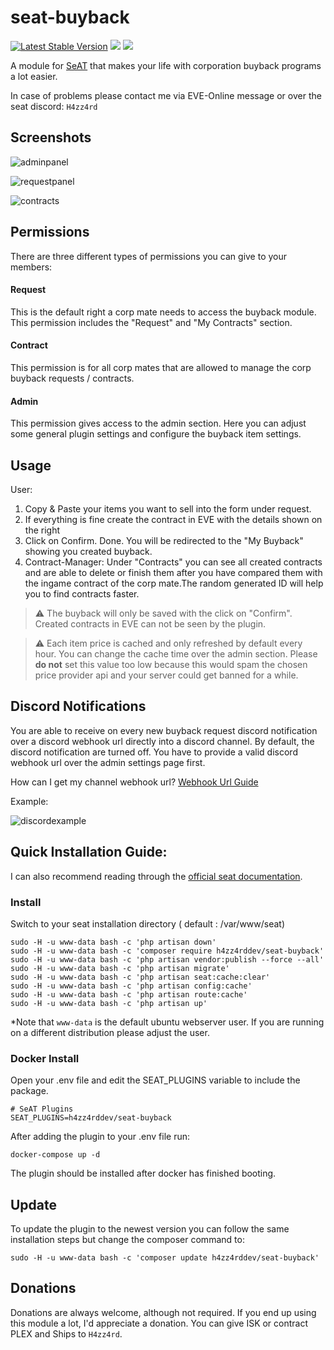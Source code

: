 # seat-buyback
[![Latest Stable Version](http://img.shields.io/packagist/v/h4zz4rddev/seat-buyback.svg?style=flat-square)]()
![](https://img.shields.io/badge/SeAT-4.0.x-blueviolet?style=flat-square)
![](https://img.shields.io/github/license/H4zz4rdDev/seat-buyback?style=flat-square)

A module for [SeAT](https://github.com/eveseat/seat) that makes your life with corporation buyback programs a lot easier.

In case of problems please contact me via EVE-Online message or over the seat discord: `H4zz4rd`

## Screenshots
![adminpanel](https://i.imgur.com/1c3sdA6.png)

![requestpanel](https://i.imgur.com/CC7NtH3.png)

![contracts](https://i.imgur.com/faV829v.png)

## Permissions
There are three different types of permissions you can give to your members:

#### Request
This is the default right a corp mate needs to access the buyback module. This permission includes the "Request" and "My Contracts" section.
#### Contract
This permission is for all corp mates that are allowed to manage the corp buyback requests / contracts. 
#### Admin
This permission gives access to the admin section. Here you can adjust some general plugin settings and configure the buyback item settings.

## Usage

User:
1. Copy & Paste your items you want to sell into the form under request.
2. If everything is fine create the contract in EVE with the details shown on the right
3. Click on Confirm. Done. You will be redirected to the "My Buyback" showing you created buyback.
4. Contract-Manager: Under "Contracts" you can see all created contracts and are able to delete or finish them after you have compared them with the ingame contract of the corp mate.The random generated ID will help you to find contracts faster.

> :warning: The buyback will only be saved with the click on "Confirm". Created contracts in EVE can not be seen by the plugin.

> :warning: Each item price is cached and only refreshed by default every hour. You can change the cache time over the admin section. Please **do not** set this value too low because this would spam the chosen price provider api and your server could get banned for a while.

## Discord Notifications
You are able to receive on every new buyback request discord notification over a discord webhook url directly into a discord channel. By default, the discord notification are turned off. You have to provide a valid discord webhook url over the admin settings page first.

How can I get my channel webhook url?
[Webhook Url Guide](https://support.discord.com/hc/en-us/articles/228383668-Intro-to-Webhooks)

Example:

![discordexample](https://i.imgur.com/Y3BExAi.png)

## Quick Installation Guide:
I can also recommend reading through the [official seat documentation](https://eveseat.github.io/docs/community_packages/).
### Install
Switch to your seat installation directory ( default : /var/www/seat)

```shell
sudo -H -u www-data bash -c 'php artisan down'
sudo -H -u www-data bash -c 'composer require h4zz4rddev/seat-buyback'
sudo -H -u www-data bash -c 'php artisan vendor:publish --force --all'
sudo -H -u www-data bash -c 'php artisan migrate'
sudo -H -u www-data bash -c 'php artisan seat:cache:clear'
sudo -H -u www-data bash -c 'php artisan config:cache'
sudo -H -u www-data bash -c 'php artisan route:cache'
sudo -H -u www-data bash -c 'php artisan up'
```
*Note that `www-data` is the default ubuntu webserver user. If you are running on a different distribution please adjust the user.
### Docker Install
Open your .env file and edit the SEAT_PLUGINS variable to include the package.
```
# SeAT Plugins
SEAT_PLUGINS=h4zz4rddev/seat-buyback
```
After adding the plugin to your .env file run:
```
docker-compose up -d
```
The plugin should be installed after docker has finished booting.

## Update
To update the plugin to the newest version you can follow the same installation steps but change the composer command to:
```shell
sudo -H -u www-data bash -c 'composer update h4zz4rddev/seat-buyback'
```

## Donations
Donations are always welcome, although not required. If you end up using this module a lot, I'd appreciate a donation.
You can give ISK or contract PLEX and Ships to `H4zz4rd`.




